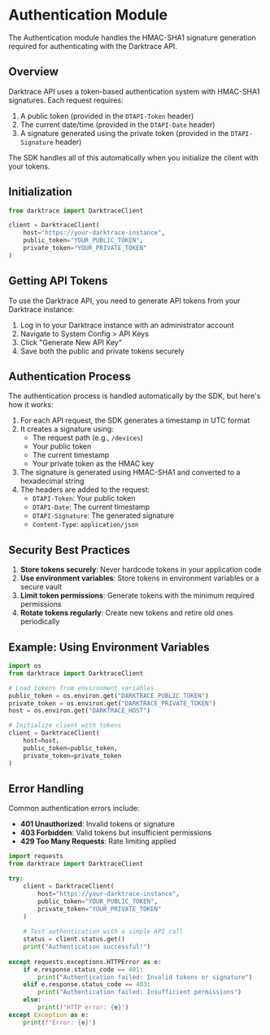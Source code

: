# Authentication Module

The Authentication module handles the HMAC-SHA1 signature generation required for authenticating with the Darktrace API.

## Overview

Darktrace API uses a token-based authentication system with HMAC-SHA1 signatures. Each request requires:

1. A public token (provided in the `DTAPI-Token` header)
2. The current date/time (provided in the `DTAPI-Date` header)
3. A signature generated using the private token (provided in the `DTAPI-Signature` header)

The SDK handles all of this automatically when you initialize the client with your tokens.

## Initialization

```python
from darktrace import DarktraceClient

client = DarktraceClient(
    host="https://your-darktrace-instance",
    public_token="YOUR_PUBLIC_TOKEN",
    private_token="YOUR_PRIVATE_TOKEN"
)
```

## Getting API Tokens

To use the Darktrace API, you need to generate API tokens from your Darktrace instance:

1. Log in to your Darktrace instance with an administrator account
2. Navigate to System Config > API Keys
3. Click "Generate New API Key"
4. Save both the public and private tokens securely

## Authentication Process

The authentication process is handled automatically by the SDK, but here's how it works:

1. For each API request, the SDK generates a timestamp in UTC format
2. It creates a signature using:
   - The request path (e.g., `/devices`)
   - Your public token
   - The current timestamp
   - Your private token as the HMAC key
3. The signature is generated using HMAC-SHA1 and converted to a hexadecimal string
4. The headers are added to the request:
   - `DTAPI-Token`: Your public token
   - `DTAPI-Date`: The current timestamp
   - `DTAPI-Signature`: The generated signature
   - `Content-Type`: `application/json`

## Security Best Practices

1. **Store tokens securely**: Never hardcode tokens in your application code
2. **Use environment variables**: Store tokens in environment variables or a secure vault
3. **Limit token permissions**: Generate tokens with the minimum required permissions
4. **Rotate tokens regularly**: Create new tokens and retire old ones periodically

## Example: Using Environment Variables

```python
import os
from darktrace import DarktraceClient

# Load tokens from environment variables
public_token = os.environ.get("DARKTRACE_PUBLIC_TOKEN")
private_token = os.environ.get("DARKTRACE_PRIVATE_TOKEN")
host = os.environ.get("DARKTRACE_HOST")

# Initialize client with tokens
client = DarktraceClient(
    host=host,
    public_token=public_token,
    private_token=private_token
)
```

## Error Handling

Common authentication errors include:

- **401 Unauthorized**: Invalid tokens or signature
- **403 Forbidden**: Valid tokens but insufficient permissions
- **429 Too Many Requests**: Rate limiting applied

```python
import requests
from darktrace import DarktraceClient

try:
    client = DarktraceClient(
        host="https://your-darktrace-instance",
        public_token="YOUR_PUBLIC_TOKEN",
        private_token="YOUR_PRIVATE_TOKEN"
    )
    
    # Test authentication with a simple API call
    status = client.status.get()
    print("Authentication successful!")
    
except requests.exceptions.HTTPError as e:
    if e.response.status_code == 401:
        print("Authentication failed: Invalid tokens or signature")
    elif e.response.status_code == 403:
        print("Authentication failed: Insufficient permissions")
    else:
        print(f"HTTP error: {e}")
except Exception as e:
    print(f"Error: {e}") 